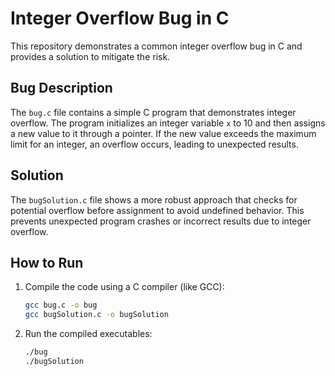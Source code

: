 # Integer Overflow Bug in C

This repository demonstrates a common integer overflow bug in C and provides a solution to mitigate the risk.

## Bug Description
The `bug.c` file contains a simple C program that demonstrates integer overflow. The program initializes an integer variable `x` to 10 and then assigns a new value to it through a pointer. If the new value exceeds the maximum limit for an integer, an overflow occurs, leading to unexpected results.

## Solution
The `bugSolution.c` file shows a more robust approach that checks for potential overflow before assignment to avoid undefined behavior. This prevents unexpected program crashes or incorrect results due to integer overflow.

## How to Run
1. Compile the code using a C compiler (like GCC):
   ```bash
   gcc bug.c -o bug
   gcc bugSolution.c -o bugSolution
   ```
2. Run the compiled executables:
   ```bash
   ./bug
   ./bugSolution
   ```